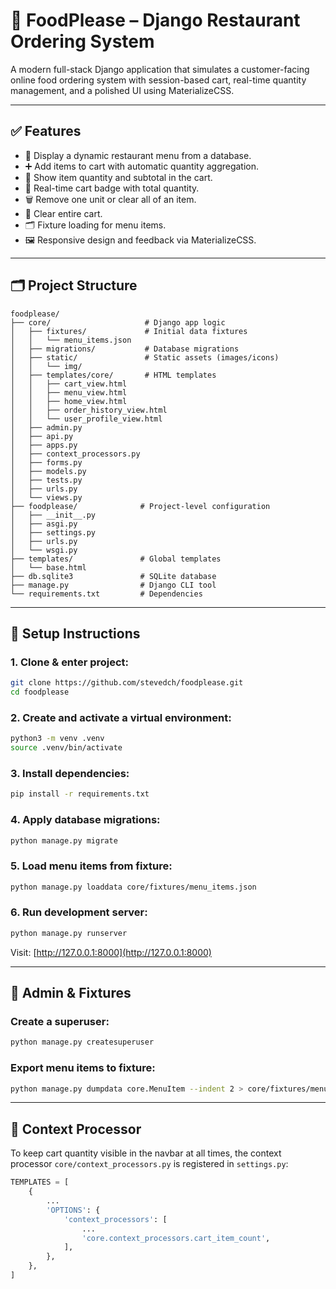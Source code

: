 # 🛒 FoodPlease – Django Restaurant Ordering System

A modern full-stack Django application that simulates a customer-facing online food ordering system with session-based cart, real-time quantity management, and a polished UI using MaterializeCSS.

---

## ✅ Features

- 🍔 Display a dynamic restaurant menu from a database.
- ➕ Add items to cart with automatic quantity aggregation.
- 🔢 Show item quantity and subtotal in the cart.
- 🧮 Real-time cart badge with total quantity.
- 🗑 Remove one unit or clear all of an item.
- 🧹 Clear entire cart.
- 🗂 Fixture loading for menu items.
- 🖼 Responsive design and feedback via MaterializeCSS.

---

## 🗂 Project Structure

```
foodplease/
├── core/                     # Django app logic
│   ├── fixtures/             # Initial data fixtures
│   │   └── menu_items.json
│   ├── migrations/           # Database migrations
│   ├── static/               # Static assets (images/icons)
│   │   └── img/
│   ├── templates/core/       # HTML templates
│   │   ├── cart_view.html
│   │   ├── menu_view.html
│   │   ├── home_view.html
│   │   ├── order_history_view.html
│   │   └── user_profile_view.html
│   ├── admin.py
│   ├── api.py
│   ├── apps.py
│   ├── context_processors.py
│   ├── forms.py
│   ├── models.py
│   ├── tests.py
│   ├── urls.py
│   └── views.py
├── foodplease/              # Project-level configuration
│   ├── __init__.py
│   ├── asgi.py
│   ├── settings.py
│   ├── urls.py
│   └── wsgi.py
├── templates/               # Global templates
│   └── base.html
├── db.sqlite3               # SQLite database
├── manage.py                # Django CLI tool
└── requirements.txt         # Dependencies
```

---

## 🚀 Setup Instructions

### 1. Clone & enter project:

```bash
git clone https://github.com/stevedch/foodplease.git
cd foodplease
```

### 2. Create and activate a virtual environment:

```bash
python3 -m venv .venv
source .venv/bin/activate
```

### 3. Install dependencies:

```bash
pip install -r requirements.txt
```

### 4. Apply database migrations:

```bash
python manage.py migrate
```

### 5. Load menu items from fixture:

```bash
python manage.py loaddata core/fixtures/menu_items.json
```

### 6. Run development server:

```bash
python manage.py runserver
```

Visit: [http://127.0.0.1:8000](http://127.0.0.1:8000)

---

## 🧪 Admin & Fixtures

### Create a superuser:

```bash
python manage.py createsuperuser
```

### Export menu items to fixture:

```bash
python manage.py dumpdata core.MenuItem --indent 2 > core/fixtures/menu_items.json
```

---

## 🧠 Context Processor

To keep cart quantity visible in the navbar at all times, the context processor `core/context_processors.py` is registered in `settings.py`:

```python
TEMPLATES = [
    {
        ...
        'OPTIONS': {
            'context_processors': [
                ...
                'core.context_processors.cart_item_count',
            ],
        },
    },
]
```
